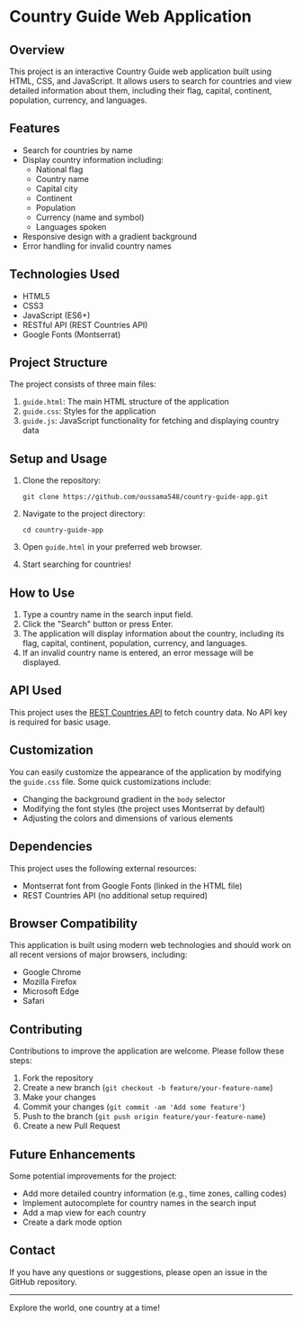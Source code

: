 # Country Guide Web Application

## Overview

This project is an interactive Country Guide web application built using HTML, CSS, and JavaScript. It allows users to search for countries and view detailed information about them, including their flag, capital, continent, population, currency, and languages.

## Features

- Search for countries by name
- Display country information including:
  - National flag
  - Country name
  - Capital city
  - Continent
  - Population
  - Currency (name and symbol)
  - Languages spoken
- Responsive design with a gradient background
- Error handling for invalid country names

## Technologies Used

- HTML5
- CSS3
- JavaScript (ES6+)
- RESTful API (REST Countries API)
- Google Fonts (Montserrat)

## Project Structure

The project consists of three main files:

1. `guide.html`: The main HTML structure of the application
2. `guide.css`: Styles for the application
3. `guide.js`: JavaScript functionality for fetching and displaying country data

## Setup and Usage

1. Clone the repository:
   ```
   git clone https://github.com/oussama548/country-guide-app.git
   ```

2. Navigate to the project directory:
   ```
   cd country-guide-app
   ```

3. Open `guide.html` in your preferred web browser.

4. Start searching for countries!

## How to Use

1. Type a country name in the search input field.
2. Click the "Search" button or press Enter.
3. The application will display information about the country, including its flag, capital, continent, population, currency, and languages.
4. If an invalid country name is entered, an error message will be displayed.

## API Used

This project uses the [REST Countries API](https://restcountries.com/) to fetch country data. No API key is required for basic usage.

## Customization

You can easily customize the appearance of the application by modifying the `guide.css` file. Some quick customizations include:

- Changing the background gradient in the `body` selector
- Modifying the font styles (the project uses Montserrat by default)
- Adjusting the colors and dimensions of various elements

## Dependencies

This project uses the following external resources:

- Montserrat font from Google Fonts (linked in the HTML file)
- REST Countries API (no additional setup required)

## Browser Compatibility

This application is built using modern web technologies and should work on all recent versions of major browsers, including:

- Google Chrome
- Mozilla Firefox
- Microsoft Edge
- Safari

## Contributing

Contributions to improve the application are welcome. Please follow these steps:

1. Fork the repository
2. Create a new branch (`git checkout -b feature/your-feature-name`)
3. Make your changes
4. Commit your changes (`git commit -am 'Add some feature'`)
5. Push to the branch (`git push origin feature/your-feature-name`)
6. Create a new Pull Request

## Future Enhancements

Some potential improvements for the project:

- Add more detailed country information (e.g., time zones, calling codes)
- Implement autocomplete for country names in the search input
- Add a map view for each country
- Create a dark mode option

## Contact

If you have any questions or suggestions, please open an issue in the GitHub repository.

---

Explore the world, one country at a time!
